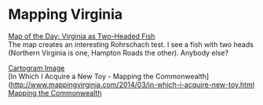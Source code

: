 # Mapping Virginia  

[Map of the Day: Virginia as Two-Headed Fish](http://www.baconsrebellion.com/2014/03/map-of-the-day-virginia-as-two-headed-fish.html)  
The map creates an interesting Rohrschach test. I see a fish with two heads (Northern Virginia is one, Hampton Roads the other). Anybody else?  

[Cartogram Image](http://4.bp.blogspot.com/-qJpgVLFxKUI/UyB4AEZUDZI/AAAAAAAAAmM/La5BQHoC7JY/s1600/Cartogram.jpg)  
[In Which I Acquire a New Toy - Mapping the Commonwealth](http://www.mappingvirginia.com/2014/03/in-which-i-acquire-new-toy.html
[Mapping the Commonwealth](http://www.mappingvirginia.com/)  


